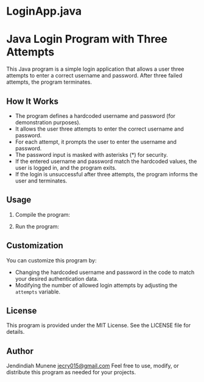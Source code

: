 # LoginApp.java
# Java Login Program with Three Attempts

This Java program is a simple login application that allows a user three attempts to enter a correct username and password. After three failed attempts, the program terminates.

## How It Works

- The program defines a hardcoded username and password (for demonstration purposes).
- It allows the user three attempts to enter the correct username and password.
- For each attempt, it prompts the user to enter the username and password.
- The password input is masked with asterisks (*) for security.
- If the entered username and password match the hardcoded values, the user is logged in, and the program exits.
- If the login is unsuccessful after three attempts, the program informs the user and terminates.

## Usage

1. Compile the program:

2. Run the program:

## Customization

You can customize this program by:

- Changing the hardcoded username and password in the code to match your desired authentication data.
- Modifying the number of allowed login attempts by adjusting the `attempts` variable.

## License

This program is provided under the MIT License. See the LICENSE file for details.

## Author

Jendindiah Munene
jecry015@gmail.com
Feel free to use, modify, or distribute this program as needed for your projects.
